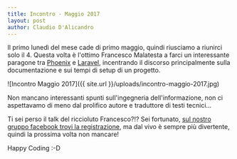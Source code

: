 ```yaml
---
title: Incontro - Maggio 2017
layout: post
author: Claudio D'Alicandro
---
```


Il primo lunedì del mese cade di primo maggio, quindi riusciamo a riunirci solo il 4.
Questa volta è l'ottimo Francesco Malatesta a farci un interessante paragone tra [Phoenix](http://www.phoenixframework.org/) e [Laravel](http://laravel-italia.it/), incentrando il discorso principalmente sulla documentazione e sui tempi di setup di un progetto.

![Incontro Maggio 2017]({{ site.url }}/uploads/incontro-maggio-2017.jpg)

Non mancano interessanti spunti sull'ingegneria dell'informazione, non ci aspettavamo di meno dal prolifico autore e traduttore di testi tecnici...

Ti sei perso il talk del riccioluto Francesco?!? Sei fortunato, [sul nostro gruppo facebook trovi la registrazione](https://www.facebook.com/groups/elixir.roma/permalink/1195134903946779/), ma dal vivo è sempre più divertente, quindi la prossima volta non mancare!

Happy Coding :-D
